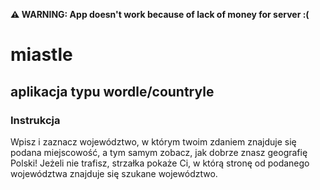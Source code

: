 **⚠ WARNING: App doesn't work because of lack of money for server :(**  
# miastle 
## aplikacja typu wordle/countryle
### Instrukcja
 Wpisz i zaznacz województwo, w którym twoim zdaniem znajduje się podana miejscowość, a tym samym zobacz, jak dobrze znasz geografię Polski! Jeżeli nie trafisz, strzałka pokaże Ci, w którą stronę od podanego województwa znajduje się szukane województwo.
